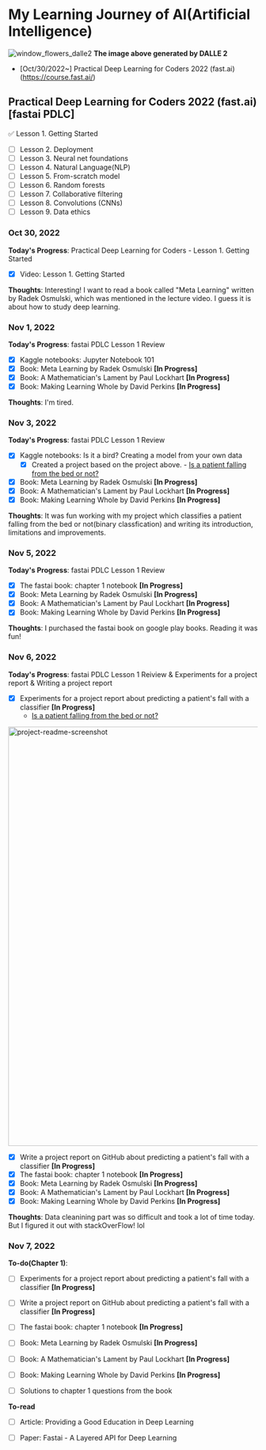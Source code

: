 # My Learning Journey of AI(Artificial Intelligence)
![window_flowers_dalle2](https://user-images.githubusercontent.com/37922512/199405945-e4e2cdcb-d64c-46c8-bc6c-2170051e3e5c.png)
**The image above generated by DALLE 2**

* [Oct/30/2022~] Practical Deep Learning for Coders 2022 (fast.ai)(https://course.fast.ai/)

## Practical Deep Learning for Coders 2022 (fast.ai) [fastai PDLC]

:white_check_mark: Lesson 1. Getting Started
- [ ] Lesson 2. Deployment
- [ ] Lesson 3. Neural net foundations
- [ ] Lesson 4. Natural Language(NLP)
- [ ] Lesson 5. From-scratch model
- [ ] Lesson 6. Random forests
- [ ] Lesson 7. Collaborative filtering
- [ ] Lesson 8. Convolutions (CNNs)
- [ ] Lesson 9. Data ethics

### Oct 30, 2022

**Today's Progress**: Practical Deep Learning for Coders - Lesson 1. Getting Started

- [x] Video: Lesson 1. Getting Started

**Thoughts**: Interesting! I want to read a book called "Meta Learning" written by Radek Osmulski, which was mentioned in the lecture video. I guess it is about how to study deep learning.

### Nov 1, 2022

**Today's Progress**: fastai PDLC Lesson 1 Review

- [x] Kaggle notebooks: Jupyter Notebook 101 
- [x] Book: Meta Learning by Radek Osmulski **[In Progress]**
- [x] Book: A Mathematician's Lament by Paul Lockhart **[In Progress]**
- [x] Book: Making Learning Whole by David Perkins **[In Progress]**

**Thoughts**: I'm tired.

### Nov 3, 2022

**Today's Progress**: fastai PDLC Lesson 1 Review

- [x] Kaggle notebooks: Is it a bird? Creating a model from your own data
  - [x] Created a project based on the project above. - [Is a patient falling from the bed or not?](https://github.com/positive235/patient-falling-binary-classification)
- [x] Book: Meta Learning by Radek Osmulski **[In Progress]**
- [x] Book: A Mathematician's Lament by Paul Lockhart **[In Progress]**
- [x] Book: Making Learning Whole by David Perkins **[In Progress]**

**Thoughts**: It was fun working with my project which classifies a patient falling from the bed or not(binary classfication) and writing its introduction, limitations and improvements.

### Nov 5, 2022

**Today's Progress**: fastai PDLC Lesson 1 Review

- [x] The fastai book: chapter 1 notebook **[In Progress]**
- [x] Book: Meta Learning by Radek Osmulski **[In Progress]**
- [x] Book: A Mathematician's Lament by Paul Lockhart **[In Progress]**
- [x] Book: Making Learning Whole by David Perkins **[In Progress]**

**Thoughts**: I purchased the fastai book on google play books. Reading it was fun!

### Nov 6, 2022

**Today's Progress**: fastai PDLC Lesson 1 Reiview & Experiments for a project report & Writing a project report

- [x] Experiments for a project report about predicting a patient's fall with a classifier **[In Progress]**
  - [Is a patient falling from the bed or not?](https://github.com/positive235/patient-falling-binary-classification)
  
<img width="847" alt="project-readme-screenshot" src="https://user-images.githubusercontent.com/37922512/200360462-1b980c31-084c-4837-9828-77fa12efbe3e.png">

- [x] Write a project report on GitHub about predicting a patient's fall with a classifier **[In Progress]**
- [x] The fastai book: chapter 1 notebook **[In Progress]**
- [x] Book: Meta Learning by Radek Osmulski **[In Progress]**
- [x] Book: A Mathematician's Lament by Paul Lockhart **[In Progress]**
- [x] Book: Making Learning Whole by David Perkins **[In Progress]**

**Thoughts**: Data cleanining part was so difficult and took a lot of time today. But I figured it out with stackOverFlow! lol

### Nov 7, 2022

**To-do(Chapter 1)**:
- [ ] Experiments for a project report about predicting a patient's fall with a classifier **[In Progress]**
- [ ] Write a project report on GitHub about predicting a patient's fall with a classifier **[In Progress]**
- [ ] The fastai book: chapter 1 notebook **[In Progress]**

- [ ] Book: Meta Learning by Radek Osmulski **[In Progress]**
- [ ] Book: A Mathematician's Lament by Paul Lockhart **[In Progress]**
- [ ] Book: Making Learning Whole by David Perkins **[In Progress]**
- [ ] Solutions to chapter 1 questions from the book

**To-read**
- [ ] Article: Providing a Good Education in Deep Learning
- [ ] Paper: Fastai - A Layered API for Deep Learning


